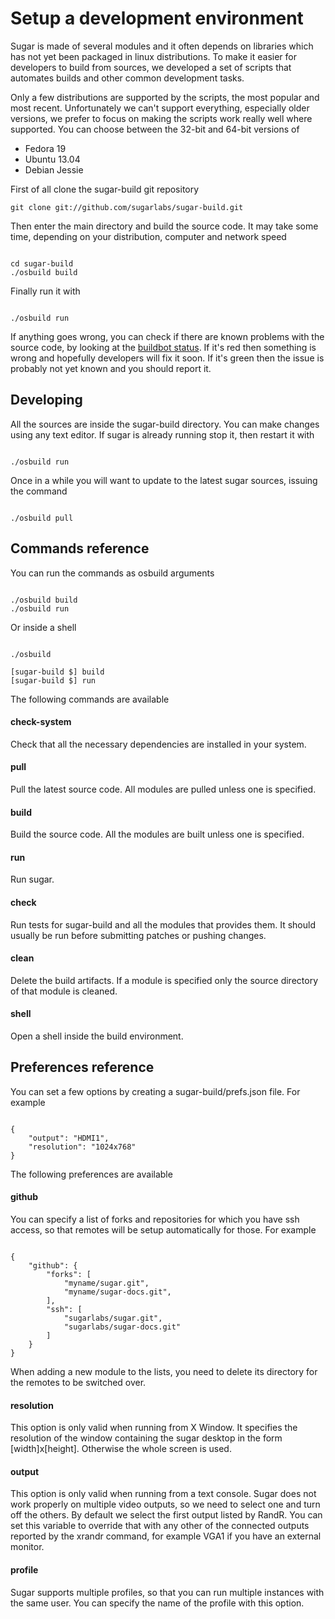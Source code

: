 Setup a development environment
===============================

Sugar is made of several modules and it often depends on libraries which has not
yet been packaged in linux distributions. To make it easier for developers to
build from sources, we developed a set of scripts that automates builds and
other common development tasks.

Only a few distributions are supported by the scripts, the most popular and
most recent. Unfortunately we can't support everything, especially older
versions, we prefer to focus on making the scripts work really well where
supported. You can choose between the 32-bit and 64-bit versions of

* Fedora 19
* Ubuntu 13.04
* Debian Jessie

First of all clone the sugar-build git repository

    git clone git://github.com/sugarlabs/sugar-build.git

Then enter the main directory and build the source code. It may take some
time, depending on your distribution, computer and network speed

<pre><code language='sh'>
cd sugar-build
./osbuild build
</code></pre>

Finally run it with

<pre><code language='sh'>
./osbuild run
</code></pre>

If anything goes wrong, you can check if there are known problems with the
source code, by looking at the
[buildbot status](http://buildbot.sugarlabs.org/waterfall). If it's red
then something is wrong and hopefully developers will fix it soon. If it's
green then the issue is probably not yet known and you should report it.


Developing
----------

All the sources are inside the sugar-build directory. You can make
changes using any text editor. If sugar is already running stop it, then
restart it with

<pre><code language='sh'>
./osbuild run
</code></pre>

Once in a while you will want to update to the latest sugar sources, issuing
the command

<pre><code language='sh'>
./osbuild pull
</code></pre>


Commands reference
------------------

You can run the commands as osbuild arguments

<pre><code language='sh'>
./osbuild build
./osbuild run
</code></pre>

Or inside a shell

<pre><code language='sh'>
./osbuild

[sugar-build $] build
[sugar-build $] run
</code></pre>

The following commands are available

#### check-system

Check that all the necessary dependencies are installed in your
system.

#### pull

Pull the latest source code. All modules are pulled unless one is
specified.

#### build

Build the source code. All the modules are built unless one is
specified.

#### run

Run sugar.

#### check

Run tests for sugar-build and all the modules that provides them. It
should usually be run before submitting patches or pushing changes.

#### clean

Delete the build artifacts. If a module is specified only the source
directory of that module is cleaned.

#### shell

Open a shell inside the build environment.


Preferences reference
---------------------

You can set a few options by creating a sugar-build/prefs.json file. For
example

<pre><code language='json'>
{
    "output": "HDMI1",
    "resolution": "1024x768"
}
</code></pre>

The following preferences are available

#### github

You can specify a list of forks and repositories for which you have ssh access,
so that remotes will be setup automatically for those. For example

<pre><code language='json'>
{
    "github": {
        "forks": [
            "myname/sugar.git",
            "myname/sugar-docs.git",
        ],
        "ssh": [
            "sugarlabs/sugar.git",
            "sugarlabs/sugar-docs.git"
        ]
    }
}
</code></pre>

When adding a new module to the lists, you need to delete its directory for
the remotes to be switched over.

#### resolution

This option is only valid when running from X Window. It specifies
the resolution of the window containing the sugar desktop in the
form \[width\]x\[height\]. Otherwise the whole screen is used.

#### output

This option is only valid when running from a text console. Sugar
does not work properly on multiple video outputs, so we need to
select one and turn off the others. By default we select the first
output listed by RandR. You can set this variable to override that
with any other of the connected outputs reported by the xrandr
command, for example VGA1 if you have an external monitor.

#### profile

Sugar supports multiple profiles, so that you can run multiple
instances with the same user. You can specify the name of the
profile with this option.

